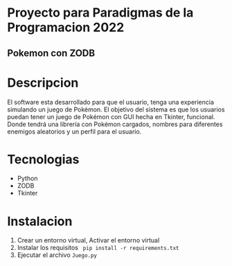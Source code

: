# Proyecto para Paradigmas de la Programacion 2022

## Pokemon con ZODB

# Descripcion
El software esta desarrollado para que el usuario, tenga una experiencia simulando
un juego de Pokémon. El objetivo del sistema es que los usuarios puedan tener un juego
de Pokémon con GUI hecha en Tkinter, funcional. Donde tendrá una librería con
Pokémon cargados, nombres para diferentes enemigos aleatorios y un perfil para el
usuario.
# Tecnologias 

- Python
- ZODB
- Tkinter

# Instalacion

1. Crear un entorno virtual, Activar el entorno virtual
3. Instalar los requisitos
   ` pip install -r requirements.txt`
4. Ejecutar el archivo `Juego.py`
